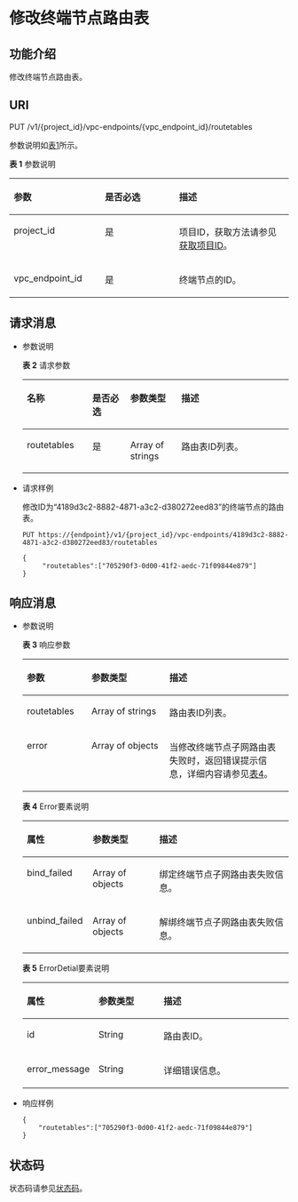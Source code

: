 # 修改终端节点路由表<a name="vpcep_06_0307"></a>

## 功能介绍<a name="zh-cn_topic_0130978821_section51695639"></a>

修改终端节点路由表。

## URI<a name="zh-cn_topic_0130978821_section62607570"></a>

PUT /v1/\{project\_id\}/vpc-endpoints/\{vpc\_endpoint\_id\}/routetables

参数说明如[表1](#zh-cn_topic_0130978821_table35342882)所示。

**表 1**  参数说明

<a name="zh-cn_topic_0130978821_table35342882"></a>
<table><thead align="left"><tr id="zh-cn_topic_0130978821_row34818463"><th class="cellrowborder" valign="top" width="32.65%" id="mcps1.2.4.1.1"><p id="zh-cn_topic_0130978821_p1723244"><a name="zh-cn_topic_0130978821_p1723244"></a><a name="zh-cn_topic_0130978821_p1723244"></a>参数</p>
</th>
<th class="cellrowborder" valign="top" width="26.529999999999998%" id="mcps1.2.4.1.2"><p id="zh-cn_topic_0130978821_p5365057"><a name="zh-cn_topic_0130978821_p5365057"></a><a name="zh-cn_topic_0130978821_p5365057"></a>是否必选</p>
</th>
<th class="cellrowborder" valign="top" width="40.82%" id="mcps1.2.4.1.3"><p id="zh-cn_topic_0130978821_p31916487"><a name="zh-cn_topic_0130978821_p31916487"></a><a name="zh-cn_topic_0130978821_p31916487"></a>描述</p>
</th>
</tr>
</thead>
<tbody><tr id="zh-cn_topic_0130978821_row35098661"><td class="cellrowborder" valign="top" width="32.65%" headers="mcps1.2.4.1.1 "><p id="zh-cn_topic_0130978821_p24419332"><a name="zh-cn_topic_0130978821_p24419332"></a><a name="zh-cn_topic_0130978821_p24419332"></a>project_id</p>
</td>
<td class="cellrowborder" valign="top" width="26.529999999999998%" headers="mcps1.2.4.1.2 "><p id="zh-cn_topic_0130978821_p31808908"><a name="zh-cn_topic_0130978821_p31808908"></a><a name="zh-cn_topic_0130978821_p31808908"></a>是</p>
</td>
<td class="cellrowborder" valign="top" width="40.82%" headers="mcps1.2.4.1.3 "><p id="zh-cn_topic_0130978821_p26384740"><a name="zh-cn_topic_0130978821_p26384740"></a><a name="zh-cn_topic_0130978821_p26384740"></a>项目ID，获取方法请参见<a href="获取项目ID.md">获取项目ID</a>。</p>
</td>
</tr>
<tr id="row1296913201739"><td class="cellrowborder" valign="top" width="32.65%" headers="mcps1.2.4.1.1 "><p id="p1108182613312"><a name="p1108182613312"></a><a name="p1108182613312"></a>vpc_endpoint_id</p>
</td>
<td class="cellrowborder" valign="top" width="26.529999999999998%" headers="mcps1.2.4.1.2 "><p id="p1810810268311"><a name="p1810810268311"></a><a name="p1810810268311"></a>是</p>
</td>
<td class="cellrowborder" valign="top" width="40.82%" headers="mcps1.2.4.1.3 "><p id="p1010882617314"><a name="p1010882617314"></a><a name="p1010882617314"></a>终端节点的ID。</p>
</td>
</tr>
</tbody>
</table>

## 请求消息<a name="zh-cn_topic_0130978821_section26597221"></a>

-   参数说明

    **表 2**  请求参数

    <a name="zh-cn_topic_0130978821_table44201211"></a>
    <table><thead align="left"><tr id="zh-cn_topic_0130978821_row21673883"><th class="cellrowborder" valign="top" width="24.557544245575443%" id="mcps1.2.5.1.1"><p id="zh-cn_topic_0130978821_p10754092"><a name="zh-cn_topic_0130978821_p10754092"></a><a name="zh-cn_topic_0130978821_p10754092"></a>名称</p>
    </th>
    <th class="cellrowborder" valign="top" width="14.24857514248575%" id="mcps1.2.5.1.2"><p id="zh-cn_topic_0130978821_p65775089"><a name="zh-cn_topic_0130978821_p65775089"></a><a name="zh-cn_topic_0130978821_p65775089"></a>是否必选</p>
    </th>
    <th class="cellrowborder" valign="top" width="19.17808219178082%" id="mcps1.2.5.1.3"><p id="zh-cn_topic_0130978821_p26181970"><a name="zh-cn_topic_0130978821_p26181970"></a><a name="zh-cn_topic_0130978821_p26181970"></a>参数类型</p>
    </th>
    <th class="cellrowborder" valign="top" width="42.015798420157985%" id="mcps1.2.5.1.4"><p id="zh-cn_topic_0130978821_p40364857"><a name="zh-cn_topic_0130978821_p40364857"></a><a name="zh-cn_topic_0130978821_p40364857"></a>描述</p>
    </th>
    </tr>
    </thead>
    <tbody><tr id="zh-cn_topic_0130978821_row48327947"><td class="cellrowborder" valign="top" width="24.557544245575443%" headers="mcps1.2.5.1.1 "><p id="p195061925353"><a name="p195061925353"></a><a name="p195061925353"></a>routetables</p>
    </td>
    <td class="cellrowborder" valign="top" width="14.24857514248575%" headers="mcps1.2.5.1.2 "><p id="p1350610251518"><a name="p1350610251518"></a><a name="p1350610251518"></a>是</p>
    </td>
    <td class="cellrowborder" valign="top" width="19.17808219178082%" headers="mcps1.2.5.1.3 "><p id="p15506142510517"><a name="p15506142510517"></a><a name="p15506142510517"></a>Array of strings</p>
    </td>
    <td class="cellrowborder" valign="top" width="42.015798420157985%" headers="mcps1.2.5.1.4 "><p id="p1450692519512"><a name="p1450692519512"></a><a name="p1450692519512"></a>路由表ID列表。</p>
    </td>
    </tr>
    </tbody>
    </table>

-   请求样例

    修改ID为“4189d3c2-8882-4871-a3c2-d380272eed83”的终端节点的路由表。

    ```
    PUT https://{endpoint}/v1/{project_id}/vpc-endpoints/4189d3c2-8882-4871-a3c2-d380272eed83/routetables
    ```

    ```
    { 
         "routetables":["705290f3-0d00-41f2-aedc-71f09844e879"]
    }
    ```


## 响应消息<a name="zh-cn_topic_0130978821_section6891296"></a>

-   参数说明

    **表 3**  响应参数

    <a name="zh-cn_topic_0130978821_table62266580"></a>
    <table><thead align="left"><tr id="zh-cn_topic_0130978821_row18576134"><th class="cellrowborder" valign="top" width="24.242424242424242%" id="mcps1.2.4.1.1"><p id="zh-cn_topic_0130978821_p28271860"><a name="zh-cn_topic_0130978821_p28271860"></a><a name="zh-cn_topic_0130978821_p28271860"></a>参数</p>
    </th>
    <th class="cellrowborder" valign="top" width="29.292929292929294%" id="mcps1.2.4.1.2"><p id="zh-cn_topic_0130978821_p8319290"><a name="zh-cn_topic_0130978821_p8319290"></a><a name="zh-cn_topic_0130978821_p8319290"></a>参数类型</p>
    </th>
    <th class="cellrowborder" valign="top" width="46.464646464646464%" id="mcps1.2.4.1.3"><p id="zh-cn_topic_0130978821_p2773889"><a name="zh-cn_topic_0130978821_p2773889"></a><a name="zh-cn_topic_0130978821_p2773889"></a>描述</p>
    </th>
    </tr>
    </thead>
    <tbody><tr id="zh-cn_topic_0130978821_row23358448"><td class="cellrowborder" valign="top" width="24.242424242424242%" headers="mcps1.2.4.1.1 "><p id="p6963371876"><a name="p6963371876"></a><a name="p6963371876"></a>routetables</p>
    </td>
    <td class="cellrowborder" valign="top" width="29.292929292929294%" headers="mcps1.2.4.1.2 "><p id="p696315717710"><a name="p696315717710"></a><a name="p696315717710"></a>Array of strings</p>
    </td>
    <td class="cellrowborder" valign="top" width="46.464646464646464%" headers="mcps1.2.4.1.3 "><p id="p1796367878"><a name="p1796367878"></a><a name="p1796367878"></a>路由表ID列表。</p>
    </td>
    </tr>
    <tr id="zh-cn_topic_0130978821_row33923410"><td class="cellrowborder" valign="top" width="24.242424242424242%" headers="mcps1.2.4.1.1 "><p id="p1696357679"><a name="p1696357679"></a><a name="p1696357679"></a>error</p>
    </td>
    <td class="cellrowborder" valign="top" width="29.292929292929294%" headers="mcps1.2.4.1.2 "><p id="p11963578716"><a name="p11963578716"></a><a name="p11963578716"></a>Array of objects</p>
    </td>
    <td class="cellrowborder" valign="top" width="46.464646464646464%" headers="mcps1.2.4.1.3 "><p id="p49631073713"><a name="p49631073713"></a><a name="p49631073713"></a>当修改终端节点子网路由表失败时，返回错误提示信息，详细内容请参见<a href="#table2588135710711">表4</a>。</p>
    </td>
    </tr>
    </tbody>
    </table>

    **表 4**  Error要素说明

    <a name="table2588135710711"></a>
    <table><thead align="left"><tr id="row175884571375"><th class="cellrowborder" valign="top" width="24.69%" id="mcps1.2.4.1.1"><p id="p411012122817"><a name="p411012122817"></a><a name="p411012122817"></a>属性</p>
    </th>
    <th class="cellrowborder" valign="top" width="25%" id="mcps1.2.4.1.2"><p id="p151101912887"><a name="p151101912887"></a><a name="p151101912887"></a>参数类型</p>
    </th>
    <th class="cellrowborder" valign="top" width="50.31%" id="mcps1.2.4.1.3"><p id="p7110161211817"><a name="p7110161211817"></a><a name="p7110161211817"></a>描述</p>
    </th>
    </tr>
    </thead>
    <tbody><tr id="row658912571073"><td class="cellrowborder" valign="top" width="24.69%" headers="mcps1.2.4.1.1 "><p id="p811081214810"><a name="p811081214810"></a><a name="p811081214810"></a>bind_failed</p>
    </td>
    <td class="cellrowborder" valign="top" width="25%" headers="mcps1.2.4.1.2 "><p id="p1511014121086"><a name="p1511014121086"></a><a name="p1511014121086"></a>Array of objects</p>
    </td>
    <td class="cellrowborder" valign="top" width="50.31%" headers="mcps1.2.4.1.3 "><p id="p511013127810"><a name="p511013127810"></a><a name="p511013127810"></a>绑定终端节点子网路由表失败信息。</p>
    </td>
    </tr>
    <tr id="row10589125710714"><td class="cellrowborder" valign="top" width="24.69%" headers="mcps1.2.4.1.1 "><p id="p161108124811"><a name="p161108124811"></a><a name="p161108124811"></a>unbind_failed</p>
    </td>
    <td class="cellrowborder" valign="top" width="25%" headers="mcps1.2.4.1.2 "><p id="p911118123811"><a name="p911118123811"></a><a name="p911118123811"></a>Array of objects</p>
    </td>
    <td class="cellrowborder" valign="top" width="50.31%" headers="mcps1.2.4.1.3 "><p id="p191111512283"><a name="p191111512283"></a><a name="p191111512283"></a>解绑终端节点子网路由表失败信息。</p>
    </td>
    </tr>
    </tbody>
    </table>

    **表 5**  ErrorDetial要素说明

    <a name="zh-cn_topic_0130978821_table489217571060"></a>
    <table><thead align="left"><tr id="zh-cn_topic_0130978821_row28933571963"><th class="cellrowborder" valign="top" width="24.802480248024803%" id="mcps1.2.4.1.1"><p id="zh-cn_topic_0130978821_p1089316572619"><a name="zh-cn_topic_0130978821_p1089316572619"></a><a name="zh-cn_topic_0130978821_p1089316572619"></a>属性</p>
    </th>
    <th class="cellrowborder" valign="top" width="24.902490249024904%" id="mcps1.2.4.1.2"><p id="zh-cn_topic_0130978821_p1189314572610"><a name="zh-cn_topic_0130978821_p1189314572610"></a><a name="zh-cn_topic_0130978821_p1189314572610"></a>参数类型</p>
    </th>
    <th class="cellrowborder" valign="top" width="50.29502950295029%" id="mcps1.2.4.1.3"><p id="zh-cn_topic_0130978821_p989345719613"><a name="zh-cn_topic_0130978821_p989345719613"></a><a name="zh-cn_topic_0130978821_p989345719613"></a>描述</p>
    </th>
    </tr>
    </thead>
    <tbody><tr id="zh-cn_topic_0130978821_row11893457369"><td class="cellrowborder" valign="top" width="24.802480248024803%" headers="mcps1.2.4.1.1 "><p id="p499211276914"><a name="p499211276914"></a><a name="p499211276914"></a>id</p>
    </td>
    <td class="cellrowborder" valign="top" width="24.902490249024904%" headers="mcps1.2.4.1.2 "><p id="p139920277911"><a name="p139920277911"></a><a name="p139920277911"></a>String</p>
    </td>
    <td class="cellrowborder" valign="top" width="50.29502950295029%" headers="mcps1.2.4.1.3 "><p id="p169922027994"><a name="p169922027994"></a><a name="p169922027994"></a>路由表ID。</p>
    </td>
    </tr>
    <tr id="zh-cn_topic_0130978821_row18931571861"><td class="cellrowborder" valign="top" width="24.802480248024803%" headers="mcps1.2.4.1.1 "><p id="p1899210275910"><a name="p1899210275910"></a><a name="p1899210275910"></a>error_message</p>
    </td>
    <td class="cellrowborder" valign="top" width="24.902490249024904%" headers="mcps1.2.4.1.2 "><p id="p1699272714918"><a name="p1699272714918"></a><a name="p1699272714918"></a>String</p>
    </td>
    <td class="cellrowborder" valign="top" width="50.29502950295029%" headers="mcps1.2.4.1.3 "><p id="p12992192720913"><a name="p12992192720913"></a><a name="p12992192720913"></a>详细错误信息。</p>
    </td>
    </tr>
    </tbody>
    </table>


-   响应样例

    ```
    { 
        "routetables":["705290f3-0d00-41f2-aedc-71f09844e879"]
    }
    ```


## 状态码<a name="zh-cn_topic_0130978821_section21324079"></a>

状态码请参见[状态码](状态码.md)。

